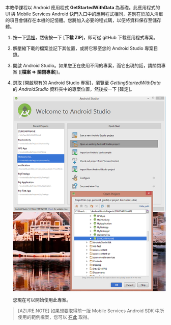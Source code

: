 ﻿本教學課程以 Android 應用程式 **GetStartedWithData** 為基礎。此應用程式的 UI 與 Mobile Services Android 快門入口中的應用程式相同，差別在於加入清單的項目會儲存在本機的記憶體。您將加入必要的程式碼，以便將資料保存至儲存體。


1. 按一下<a href="https://github.com/RickSaling/mobile-services-samples/tree/androidStudio" target="blank">這裡</a>，然後按一下 [**下載 ZIP**]，即可從 gitHub 下載應用程式專案。

2. 解壓縮下載的檔案並記下其位置，或將它移至您的 Android Studio 專案目錄。

3. 開啟 Android Studio。如果您正在使用不同的專案，而它出現的話，請關閉專案 ([**檔案 => 關閉專案**])。

4. 選取 [開啟現有的 Android Studio 專案]，瀏覽至  *GettingStartedWithData* 的  *AndroidStudio* 資料夾中的專案位置，然後按一下 [確定]。 


 	![](./media/mobile-services-android-get-started/android-studio-import-project.png)

	您現在可以開始使用此專案。
 
>[AZURE.NOTE] 如果想要取得前一版 Mobile Services Android SDK 中所使用的範例檔案，您可以 [在此][GitHub] 取得。

<!-- URLs. -->
[GitHub]:  http://go.microsoft.com/fwlink/p/?LinkID=282122

<!--HONumber=49-->